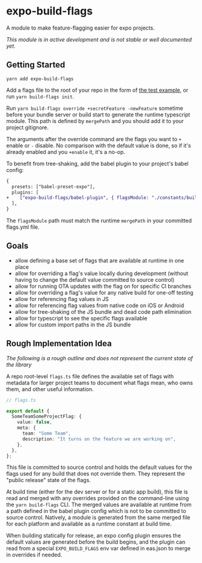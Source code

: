 # expo-build-flags

A module to make feature-flagging easier for expo projects.

_This module is in active development and is not stable or well documented yet._

## Getting Started

`yarn add expo-build-flags`

Add a flags file to the root of your repo in the form of [the test example](test/integration/default-flags.yml), or run `yarn build-flags init`.

Run `yarn build-flags override +secretFeature -newFeature` sometime before your bundle server or build start to generate the runtime typescript module. This path is defined by `mergePath` and you should add it to your project gitignore.

The arguments after the override command are the flags you want to `+` enable or `-` disable. No comparison with the default value is done, so if it's already enabled and you `+enable` it, it's a no-op.

To benefit from tree-shaking, add the babel plugin to your project's babel config:

```diff
{
  presets: ["babel-preset-expo"],
  plugins: [
+    ["expo-build-flags/babel-plugin", { flagsModule: "./constants/buildFlags.ts" }],
  ],
}
```

The `flagsModule` path must match the runtime `mergePath` in your committed flags.yml file.

## Goals

- allow defining a base set of flags that are available at runtime in one place
- allow for overriding a flag's value locally during development (without having to change the default value committed to source control)
- allow for running OTA updates with the flag on for specific CI branches
- allow for overriding a flag's value for any native build for one-off testing
- allow for referencing flag values in JS
- allow for referencing flag values from native code on iOS or Android
- allow for tree-shaking of the JS bundle and dead code path elimination
- allow for typescript to see the specific flags available
- allow for custom import paths in the JS bundle

## Rough Implementation Idea

_The following is a rough outline and does not represent the current state of the library_

A repo root-level `flags.ts` file defines the available set of flags with metadata for larger project teams to document what flags mean, who owns them, and other useful information.

```ts
// flags.ts

export default {
  SomeTeamSomeProjectFlag: {
    value: false,
    meta: {
      team: "Some Team",
      description: "It turns on the feature we are working on",
    },
  },
};
```

This file is committed to source control and holds the default values for the flags used for any build that does not override them. They represent the "public release" state of the flags.

At build time (either for the dev server or for a static app build), this file is read and merged with any overrides provided on the command-line using the `yarn build-flags` CLI. The merged values are available at runtime from a path defined in the babel plugin config which is not to be committed to source control. Natively, a module is generated from the same merged file for each platform and available as a runtime constant at build time.

When building statically for release, an expo config plugin ensures the default values are generated before the build begins, and the plugin can read from a special `EXPO_BUILD_FLAGS` env var defined in eas.json to merge in overrides if needed.
